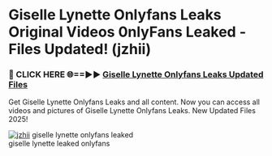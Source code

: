 # Giselle Lynette Onlyfans Leaks Original Videos 0nlyFans Leaked - Files Updated! (jzhii)

<h3>🔴 CLICK HERE 🌐==►► <a href="https://best4dudes.click/HH4t6V" rel="nofollow">Giselle Lynette Onlyfans Leaks Updated Files</a></h3>

Get Giselle Lynette Onlyfans Leaks and all content. Now you can access all videos and pictures of Giselle Lynette Onlyfans Leaks. New Updated Files 2025!

[![jzhii](https://github.com/user-attachments/assets/8c521d6e-e6e3-4a75-9320-d58ab9d79d5b)](https://best4dudes.click/HH4t6V)
giselle lynette onlyfans leaked<br>
giselle lynette leaked onlyfans